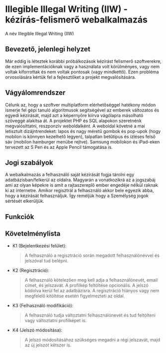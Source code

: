 # Illegible Illegal Writing (IIW) - kézírás-felismerő webalkalmazás

A név Illegible Illegal Writing (IIW)

## Bevezető, jelenlegi helyzet

Már eddig is léteztek korábbi próbálkozások kézírást felismerő szoftverekre, de ezen implementációknak
vagy a használata volt körülményes, vagy nem voltak kiforrottak és nem voltak pontosak (vagy mindkettő).
Ezen probléma orvosolására kértük fel a fejlesztőket a projekt megvalósítására.

## Vágyálomrendszer

Célunk az, hogy a szoftver multiplatform elérhetőséggel hatékony módon ismerje fel
gépi tanuló algoritmusok segítségével az emberek változatos és egyedi kézírását, majd azt a képernyőre kiírva
vágólapra másolható szöveggé alakítsa át. A projektet PHP és SQL alapokon szeretnénk megvalósíttatni,
reszponzív weboldalként. A weboldal követné a mai letisztult dizájntrendeket: lapos és nagy méretű gombok és pop-upok
(hogy mobilon is könnyen kezelhető legyen), talpatlan betűtípus és ízléses felső sáv (mobilon hamburger menübe rejtve).
Samsung mobilokon és iPad-eken tervezett az S Pen és az Apple Pencil támogatása is.

## Jogi szabályok

A webalkalmazás a felhasználó saját kézírását fogja tárolni egy adatbázisban/felkerül az oldalra.
Magyarán a vonatkozikrá az a jogszabáj ami az olyan képekre is amit a rajtaszereplő ember engedéje nélkül raknak ki az internetre.
Amikor regisztrál a felhasználó akkor bele egyezik abba, hogy a kézírását felhasználjuk.
Így reméljük hogy a Személység jogok sértését elkerüljük.

## Funkciók



## Követelménylista

+ K1 (Bejelentkezési felület): 
    > A felhasználó a regisztráció során megadott felhasználónévvel és jelszóval tud belépni.
+ K2 (Regisztráció): 
    > A felhasználó kötelezően meg kell adja a felhasználónevét, email címet, és jelszavát. A profilkép feltöltése opcionális. A jelszó kódolva                      kerül fel az adatbázisra. A regisztráció hiányos vagy nem megfelelő kitöltése esetén figyelmezteti az oldal.
+ K3 (Felhasználó modifikáció): 
    > A felhasználó tudja változtatni felhasználónevét és tud feltölteni vagy változtatni profilképet is.
+ K4 (Jelszó módosítása): 
    > A jelszó módosításához szükséges megadni a régi jelszavát, majd az új jelszót kétszer is.
